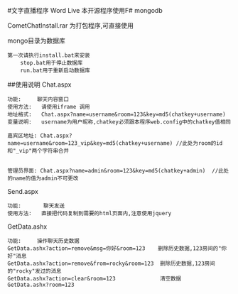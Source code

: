 #文字直播程序 Word Live 
本开源程序使用F# mongodb

CometChatInstall.rar 为打包程序,可直接使用

mongo目录为数据库

 	第一次请执行install.bat来安装  
        stop.bat用于停止数据库
        run.bat用于重新启动数据库

##使用说明
Chat.aspx

	功能:		聊天内容窗口 
	使用方法:	请使用iframe 调用
	地址格式:   Chat.aspx?name=username&room=123&key=md5(chatkey+username)
	变量说明:	username为用户昵称,chatkey必须跟本程序web.config中的chatkey值相同

	嘉宾区地址: Chat.aspx?name=username&room=123_vip&key=md5(chatkey+username) //此处为room的id和"_vip"两个字符串合并


	管理员界面: Chat.aspx?name=admin&room=123&key=md5(chatkey+admin)  //此处的name的值为admin不可更改
             
Send.aspx

	功能:       聊天发送
	使用方法:   直接把代码复制到需要的html页面内,注意使用jquery

GetData.ashx

	功能:		操作聊天历史数据
	GetData.ashx?action=remove&msg=你好&room=123    删除历史数据,123房间的"你好"消息
	GetData.ashx?action=remove&from=rocky&room=123  删除历史数据,123房间的"rocky"发过的消息
	GetData.ashx?action=clear&room=123				清空数据
	GetData.ashx?room=123	
